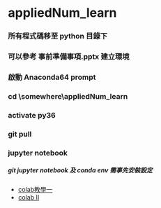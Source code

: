 
# appliedNum_learn
### 所有程式碼移至 python 目錄下

### 可以參考 事前準備事項.pptx 建立環境
###
### 啟動 Anaconda64 prompt
### cd \somewhere\appliedNum_learn
### activate py36
### git pull
### jupyter notebook

##### git jupyter notebook 及 conda env 需事先安裝設定
* [colab教學一](https://hk.saowen.com/a/a809cd4385115f4925a41d5dea5ed1d3855c978cbc2d80360fb5e3e18ba1ef3b)
* [colab II](https://medium.com/deep-learning-turkey/google-colab-free-gpu-tutorial-e113627b9f5d)
